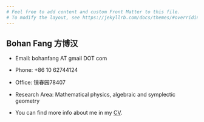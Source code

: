 ```yaml
---
# Feel free to add content and custom Front Matter to this file.
# To modify the layout, see https://jekyllrb.com/docs/themes/#overriding-theme-defaults
---
```


## Bohan Fang 方博汉

- Email: bohanfang AT gmail DOT com

- Phone: +86 10 62744124

- Office: 镜春园78407

- Research Area: Mathematical physics, algebraic and symplectic geometry

- You can find more info about me in my [CV](/cv.pdf).
